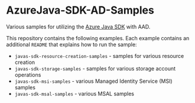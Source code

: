 # AzureJava-SDK-AD-Samples

Various samples for utilizing the [Azure Java SDK](https://docs.microsoft.com/en-us/azure/developer/java/sdk/get-started) with AAD.

This repository contains the following examples. Each example contains an additional `README` that explains how to run the sample:
- `javas-sdk-resource-creation-samples` - samples for various resource creation
- `javas-sdk-storage-samples` - samples for various storage account operations
- `javas-sdk-msi-samples` - various Managed Identity Service (MSI) samples
- `javas-sdk-msal-samples` - various MSAL samples